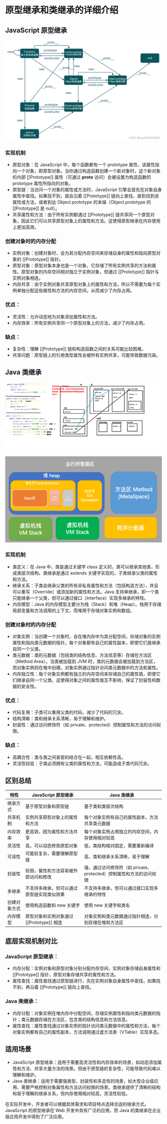 # 原型继承和类继承的详细介绍

## JavaScript 原型继承

![proto](../../public/teaching/js/proto.png)

### 实现机制
* 原型对象：在 JavaScript 中，每个函数都有一个 prototype 属性，该属性指向一个对象，即原型对象。当你通过构造函数创建一个新对象时，这个新对象的内部 [[Prototype]] 属性（可通过 __proto__ 访问）会被设置为构造函数的 prototype 属性所指向的对象。
* 原型链：当访问一个对象的属性或方法时，JavaScript 引擎会首先在对象自身属性中查找。如果找不到，就会沿着 [[Prototype]] 链向上查找，直到找到该属性或方法，或者到达 Object.prototype 的末端（Object.prototype 的 [[Prototype]] 是 null）。
* 共享属性和方法：由于所有实例都通过 [[Prototype]] 链共享同一个原型对象，因此它们可以共享原型对象上的属性和方法。这使得原型继承在内存使用上更加高效。

### 创建对象时的内存分配
* 实例对象：创建对象时，会为其分配内存空间来存储自身的属性和指向原型对象的 [[Prototype]] 指针。
* 原型对象：原型对象本身也是一个对象，它存储了所有实例共享的方法和属性。原型对象的内存空间相对独立于实例对象，但通过 [[Prototype]] 指针与实例对象相连。
* 内存共享：由于实例对象共享原型对象上的属性和方法，所以不需要为每个实例单独分配这些属性和方法的内存空间，从而减少了内存占用。

### 优点：
* 灵活性：允许动态地为对象添加属性和方法。
* 内存效率：所有实例共享同一个原型对象上的方法，减少了内存占用。

### 缺点：
* 复杂性：理解 [[Prototype]] 链和构造函数之间的关系可能比较困难。
* 共享问题：原型链上的引用类型属性会被所有实例共享，可能导致数据污染。


## Java 类继承

![class](../../public/teaching/js/class.png)

![vm](../../public/teaching/js/vm.png)

### 实现机制
* 类定义：在 Java 中，类是通过关键字 class 定义的，类可以继承其他类，形成类层次结构。类继承是通过 extends 关键字实现的，子类继承父类的属性和方法。
* 继承关系：子类会继承父类的所有非私有属性和方法（包括构造方法），并且可以重写（Override）或添加新的属性和方法。Java 支持单继承，即一个类只能继承一个父类，但可以通过接口（Interface）实现多继承的特性。
* 内存模型：Java 的内存模型主要分为栈（Stack）和堆（Heap）。栈用于存储局部变量和方法调用的上下文，而堆用于存储对象实例和数组。

### 创建对象时的内存分配
* 对象实例：当创建一个对象时，会在堆内存中为其分配空间，存储对象的实例属性和指向类元数据的指针。每个对象都有自己的属性副本，即使它们是继承自同一个父类。
* 类元数据：类的元数据（包括类的结构信息、方法信息等）存储在方法区（Method Area）。当类被加载到 JVM 时，类的元数据会被加载到方法区，而对象实例则在堆中创建。对象实例通过指针访问类元数据中的方法和属性。
* 内存独立性：每个对象实例都有独立的内存空间来存储自己的属性值，即使它们继承自同一个父类。这使得对象之间的属性值互不影响，保证了封装性和数据的安全性。

### 优点：
* 代码复用：子类可以重用父类的代码，减少了代码的冗余。
* 结构清晰：类和继承关系清晰，易于理解和维护。
* 封装性：通过访问修饰符（如 private、protected）控制属性和方法的访问权限。

### 缺点：
* 高耦合性：类与类之间紧密的结合在一起，相互依赖性高。
* 灵活性较低：子类必须拥有父类的属性和方法，可能造成子类代码冗余。


## 区别总结
|特性 | JavaScript 原型继承	| Java 类继承|
| --- | ------------------ | ---------- |
|继承方式 | 基于原型对象和原型链 | 基于类和类层次结构|
|共享机制 | 实例共享原型对象上的属性和方法 | 每个对象实例有自己的属性副本，方法共享类元数据|
|内存效率 | 更高效，因为属性和方法共享 | 每个对象实例占用独立的内存空间，内存使用相对较高|
|灵活性 | 高，可以动态修改原型对象 | 低，类结构相对固定，需要重新编译|
|可读性 | 可能较复杂，需要理解原型链 | 高，类和继承关系清晰，易于理解|
|封装性 | 较弱，属性和方法容易被外部访问和修改 | 强，通过访问修饰符（如 private、protected）控制属性和方法的访问权限|
|多继承 | 不支持多继承，但可以通过原型链实现类似效果 | 不支持多继承，但可以通过接口实现多继承的特性|
|创建对象方式 | 使用构造函数和 new 关键字 | 使用 new 关键字和类名|
|内存模型 | 原型对象和实例对象通过 [[Prototype]] 相连 | 对象实例和类元数据通过指针相连，分别存储在堆和方法区|


## 底层实现机制对比

### JavaScript 原型继承：
* 内存分配：实例对象和原型对象分别分配内存空间，实例对象存储自身属性和 [[Prototype]] 指针，原型对象存储共享的属性和方法。
* 属性查找：属性查找通过原型链进行，先在实例对象自身属性中查找，如果找不到，再沿着 [[Prototype]] 链向上查找。

### Java 类继承：
* 内存分配：对象实例在堆内存中分配空间，存储实例属性和指向类元数据的指针；类元数据存储在方法区，包含类的结构信息和方法信息。
* 属性查找：属性查找通过对象实例的指针访问类元数据中的属性和方法，每个对象实例都有自己的属性副本，方法调用通过虚方法表（VTable）实现多态。


## 适用场景
* JavaScript 原型继承：适用于需要高灵活性和内存效率的场景，如动态添加属性和方法、共享大量方法的场景。但由于原型链的复杂性，可能导致代码难以理解和维护。
* Java 类继承：适用于需要强类型、封装性和多态性的场景，如大型企业级应用、需要严格控制对象属性和方法访问权限的场景。类继承提供了清晰的结构和易于理解的继承关系，但内存使用相对较高，灵活性较低。

在实际开发中，开发者可以根据具体需求和项目特点选择合适的继承方式。JavaScript 的原型继承在 Web 开发中具有广泛的应用，而 Java 的类继承在企业级应用开发中得到了广泛应用。
